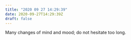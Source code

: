 ```yaml
---
title: "2020 09 27 14:29:39"
date: 2020-09-27T14:29:39Z
draft: false
---
```

Many changes of mind and mood; do not hesitate too long.
